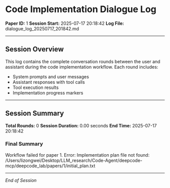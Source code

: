 # Code Implementation Dialogue Log

**Paper ID:** 1
**Session Start:** 2025-07-17 20:18:42
**Log File:** dialogue_log_20250717_201842.md

---

## Session Overview

This log contains the complete conversation rounds between the user and assistant during the code implementation workflow. Each round includes:

- System prompts and user messages
- Assistant responses with tool calls
- Tool execution results
- Implementation progress markers

---


## Session Summary

**Total Rounds:** 0
**Session Duration:** 0.00 seconds
**End Time:** 2025-07-17 20:18:42

### Final Summary

Workflow failed for paper 1. Error: Implementation plan file not found: /Users/lizongwei/Desktop/LLM_research/Code-Agent/deepcode-mcp/deepcode_lab/papers/1/initial_plan.txt

---

*End of Session*
